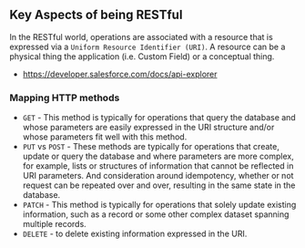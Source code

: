 ## Key Aspects of being RESTful

In the RESTful world, operations are associated with a resource that is expressed via a `Uniform Resource Identifier (URI)`.
A resource can be a physical thing the application (i.e. Custom Field) or a conceptual thing.

* https://developer.salesforce.com/docs/api-explorer

### Mapping HTTP methods
* `GET` - This method is typically for operations that query the database and whose parameters are easily expressed in the URI structure and/or whose parameters fit well with this method.
* `PUT` vs `POST` - These methods are typically for operations that create, update or query the database and where parameters are more complex, for example, lists or structures of information that cannot be reflected in URI parameters.  And consideration around idempotency, whether or not request can be repeated over and over, resulting in the same state in the database.  
* `PATCH` - This method is typically for operations that solely update existing information, such as a record or some other complex dataset spanning multiple records.
* `DELETE` - to delete existing information expressed in the URI.
